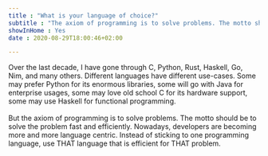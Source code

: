```yaml
---
title : "What is your language of choice?"
subtitle : "The axiom of programming is to solve problems. The motto should be to solve the problem fast and efficiently."
showInHome : Yes 
date : 2020-08-29T18:00:46+02:00

---
```


Over the last decade, I have gone through C, Python, Rust, Haskell, Go, Nim, and many others. Different languages have different use-cases. Some may prefer Python for its enormous libraries, some will go with Java for enterprise usages, some may love old school C for its hardware support, some may use Haskell for functional programming.
<br>
<br>
But the axiom of programming is to solve problems. The motto should be to solve the problem fast and efficiently. Nowadays, developers are becoming more and more language centric. Instead of sticking to one programming language, use THAT language that is efficient for THAT problem.
